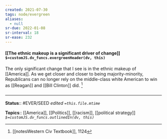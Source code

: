 ```yaml
---
created: 2021-07-30
tags: node/evergreen
aliases:
  - null
sr-due: 2022-01-08
sr-interval: 18
sr-ease: 232
---
```


#### [[The ethnic makeup is a significant driver of change]] `$=customJS.dv_funcs.evergreenHeader(dv, this)`

The only significant change that I see is in the ethnic makeup of [[America]]. As we get closer and closer to being majority-minority, Republicans can no longer rely on the middle-class white American to win as [[Reagan]] and [[Bill Clinton]] did. [^1] 

### <hr class="footnote"/>

**Status**:: #EVER/SEED
*edited `=this.file.mtime`*

**Topics**:: [[America]], [[Politics]], [[racism]], [[political strategy]]
*`$=customJS.dv_funcs.outlinedIn(dv, this)`*


[^1]: [[notesWestern Civ Textbook]], 1124